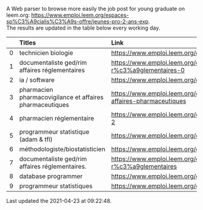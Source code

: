 A Web parser to browse more easily the job post for young graduate on leem.org: https://www.emploi.leem.org/espaces-sp%C3%A9cialis%C3%A9s-offre/jeunes-pro-2-ans-exp.  
The results are updated in the table below every working day.  


|    | Titles                                                   | Link                                                                                         |   Department |   Consulted |
|---:|:---------------------------------------------------------|:---------------------------------------------------------------------------------------------|-------------:|------------:|
|  0 | technicien biologie                                      | https://www.emploi.leem.org/content/technicien-biologie-5                                    |           75 |          10 |
|  1 | documentaliste ged/rim affaires réglementaires           | https://www.emploi.leem.org/content/documentaliste-gedrim-affaires-r%c3%a9glementaires-0     |           75 |          21 |
|  2 | ia / software                                            | https://www.emploi.leem.org/content/ia-software                                              |           75 |        1421 |
|  3 | pharmacien pharmacovigilance et affaires pharmaceutiques | https://www.emploi.leem.org/content/pharmacien-pharmacovigilance-et-affaires-pharmaceutiques |           92 |          97 |
|  4 | pharmacien réglementaire                                 | https://www.emploi.leem.org/content/pharmacien-r%c3%a9glementaire-2                          |           75 |        1419 |
|  5 | programmeur statistique (adam & tfl)                     | https://www.emploi.leem.org/content/programmeur-statistique-adam-tfl                         |           92 |         237 |
|  6 | méthodologiste/biostatisticien                           | https://www.emploi.leem.org/content/m%c3%a9thodologistebiostatisticien                       |           78 |          67 |
|  7 | documentaliste ged/rim affaires réglementaires.          | https://www.emploi.leem.org/content/documentaliste-gedrim-affaires-r%c3%a9glementaires       |           75 |          85 |
|  8 | database programmer                                      | https://www.emploi.leem.org/content/database-programmer                                      |           92 |        2818 |
|  9 | programmeur statistiques                                 | https://www.emploi.leem.org/content/programmeur-statistiques                                 |           92 |        3238 |
  
Last updated the 2021-04-23 at 09:22:48.
